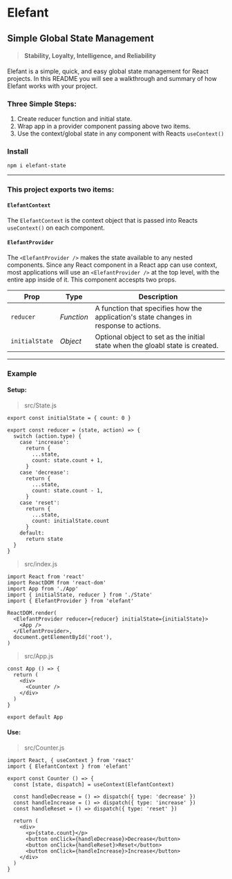# Elefant

## Simple Global State Management

> #### Stability, Loyalty, Intelligence, and Reliability

Elefant is a simple, quick, and easy global state management for React projects. In this README you will see
a walkthrough and summary of how Elefant works with your project.

### Three Simple Steps:

1. Create reducer function and initial state.
2. Wrap app in a provider component passing above two items.
3. Use the context/global state in any component with Reacts `useContext()`

### Install

```
npm i elefant-state
```

<hr />

### This project exports two items:

#### `ElefantContext`

The `ElefantContext` is the context object that is passed into Reacts `useContext()` on each component.<br />

#### `ElefantProvider`

The `<ElefantProvider />` makes the state available to any nested components. Since any React component in a React app can use context, most applications will use an `<ElefantProvider />` at the top level, with the entire app inside of it. This component accespts two props.

| Prop           | Type       | Description                                                                           |
| -------------- | ---------- | ------------------------------------------------------------------------------------- |
| `reducer`      | _Function_ | A function that specifies how the application's state changes in response to actions. |
| `initialState` | _Object_   | Optional object to set as the initial state when the gloabl state is created.         |

<hr />

### Example

#### Setup:

> src/State.js

```
export const initialState = { count: 0 }

export const reducer = (state, action) => {
  switch (action.type) {
    case 'increase':
      return {
        ...state,
        count: state.count + 1,
      }
    case 'decrease':
      return {
        ...state,
        count: state.count - 1,
      }
    case 'reset':
      return {
        ...state,
        count: initialState.count
      }
    default:
      return state
  }
}
```

> src/index.js

```
import React from 'react'
import ReactDOM from 'react-dom'
import App from './App'
import { initialState, reducer } from './State'
import { ElefantProvider } from 'elefant'

ReactDOM.render(
  <ElefantProvider reducer={reducer} initialState={initialState}>
    <App />
  </ElefantProvider>,
  document.getElementById('root'),
)
```

> src/App.js

```
const App () => {
  return (
    <div>
      <Counter />
    </div>
  )
}

export default App
```

#### Use:

> src/Counter.js

```
import React, { useContext } from 'react'
import { ElefantContext } from 'elefant'

export const Counter () => {
  const [state, dispatch] = useContext(ElefantContext)

  const handleDecrease = () => dispatch({ type: 'decrease' })
  const handleIncrease = () => dispatch({ type: 'increase' })
  const handleReset = () => dispatch({ type: 'reset' })

  return (
    <div>
      <p>{state.count}</p>
      <button onClick={handleDecrease}>Decrease</button>
      <button onClick={handleReset}>Reset</button>
      <button onClick={handleIncrease}>Increase</button>
    </div>
  )
}
```

